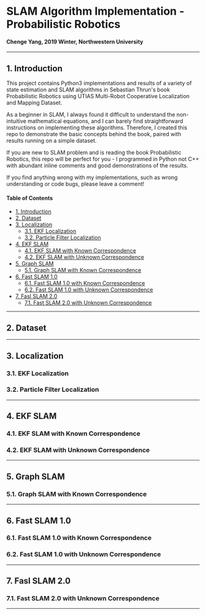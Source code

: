 # SLAM Algorithm Implementation - Probabilistic Robotics
#### Chenge Yang, 2019 Winter, Northwestern University
-----------------------------------------------------------------------------------------
## 1. Introduction
This project contains Python3 implementations and results of a variety of state estimation and SLAM algorithms in Sebastian Thrun's book Probabilistic Robotics  using UTIAS Multi-Robot Cooperative Localization and Mapping Dataset.

As a beginner in SLAM, I always found it difficult to understand the non-intuitive mathematical equations, and I can barely find straightforward instructions on implementing these algorithms. Therefore, I created this repo to demonstrate the basic concepts behind the book, paired with results running on a simple dataset.

If you are new to SLAM problem and is reading the book Probabilistic Robotics, this repo will be perfect for you - I programmed in Python not C++ with abundant inline comments and good demonstrations of the results.

If you find anything wrong with my implementations, such as wrong understanding or code bugs, please leave a comment!

#### Table of Contents
- [1. Introduction](#1-Introduction)
- [2. Dataset](#2-Dataset)
- [3. Localization](#3-Localization)
  - [3.1. EKF Localization](#3-1-EKF-Localization)
  - [3.2. Particle Filter Localization](#3-2-Particle-Filter-Localization)
- [4. EKF SLAM](#4-EKF-SLAM)
  - [4.1. EKF SLAM with Known Correspondence](#4-1-EKF-SLAM-with-Known-Correspondence)
  - [4.2. EKF SLAM with Unknown Correspondence](#4-2-EKF-SLAM-with-Unknown-Correspondence)
- [5. Graph SLAM](#5-Graph-SLAM)
  - [5.1. Graph SLAM with Known Correspondence](#5-1-Graph-SLAM-with-Known-Correspondence)
- [6. Fast SLAM 1.0](#6-Fast-SLAM-1.0)
  - [6.1. Fast SLAM 1.0 with Known Correspondence](#6-1-Fast-SLAM-1.0-with-Known-Correspondence)
  - [6.2. Fast SLAM 1.0 with Unknown Correspondence](#6-2-Fast-SLAM-1-0-with-Unknown-Correspondence)
- [7. Fasl SLAM 2.0](#7-Fasl-SLAM-2-0)
  - [7.1. Fast SLAM 2.0 with Unknown Correspondence](#7-1-Fast-SLAM-2.0-with-Unknown-Correspondence)
-----------------------------------------------------------------------------------------
## 2. Dataset

-----------------------------------------------------------------------------------------
## 3. Localization

### 3.1. EKF Localization

### 3.2. Particle Filter Localization
-----------------------------------------------------------------------------------------
## 4. EKF SLAM

### 4.1. EKF SLAM with Known Correspondence

### 4.2. EKF SLAM with Unknown Correspondence
-----------------------------------------------------------------------------------------
## 5. Graph SLAM

### 5.1. Graph SLAM with Known Correspondence
-----------------------------------------------------------------------------------------
## 6. Fast SLAM 1.0

### 6.1. Fast SLAM 1.0 with Known Correspondence

### 6.2. Fast SLAM 1.0 with Unknown Correspondence
-----------------------------------------------------------------------------------------
## 7. Fasl SLAM 2.0

### 7.1. Fast SLAM 2.0 with Unknown Correspondence
-----------------------------------------------------------------------------------------
